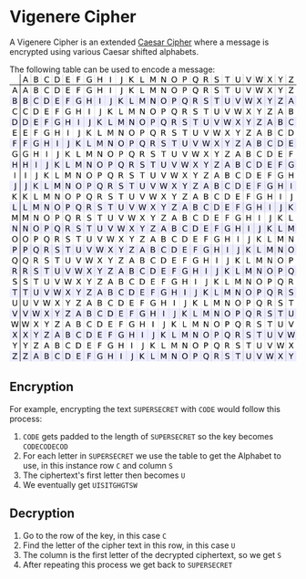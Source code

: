 # Vigenere Cipher

A Vigenere Cipher is an extended [Caesar Cipher]() where a message is encrypted using various Caesar shifted alphabets.

The following table can be used to encode a message:
![Vigenere Square](vigenere-square.png)

## Encryption
For example, encrypting the text `SUPERSECRET` with `CODE` would follow this process:

1. `CODE` gets padded to the length of `SUPERSECRET` so the key becomes `CODECODECOD`
2. For each letter in `SUPERSECRET` we use the table to get the Alphabet to use, in this instance row `C` and column `S`
3. The ciphertext's first letter then becomes `U`
4. We eventually get `UISITGHGTSW`

## Decryption

1. Go to the row of the key, in this case `C` 
2. Find the letter of the cipher text in this row, in this case `U`
3. The column is the first letter of the decrypted ciphertext, so we get `S`
4. After repeating this process we get back to `SUPERSECRET`